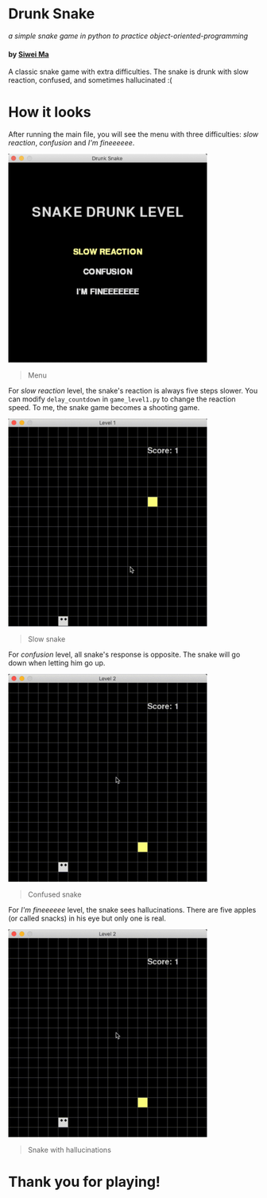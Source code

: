 # Drunk Snake
*a simple snake game in python to practice object-oriented-programming*

#### by [Siwei Ma](https://www.linkedin.com/in/siwei-ma-28345856/)



A classic snake game with extra difficulties. The snake is drunk with slow reaction, confused, and sometimes hallucinated :(

# How it looks

After running the main file, you will see the menu with three difficulties: *slow reaction*, *confusion* and *I'm fineeeeee*. 

<img src="img/screenshot.png" alt="Menu" width="400"/>

> Menu

For *slow reaction* level, the snake's reaction is always five steps slower. You can modify `delay_countdown` in `game_level1.py` to change the reaction speed. To me, the snake game becomes a shooting game.

<img src="img/level1.gif" alt="Slow snake" width="400"/>

> Slow snake

For *confusion* level, all snake's response is opposite. The snake will go down when letting him go up. 

<img src="img/level2.gif" alt="Confused snake" width="400"/>

> Confused snake

For *I'm fineeeeee* level, the snake sees hallucinations. There are five apples (or called snacks) in his eye but only one is real.

<img src="img/level2.gif" alt="hallucinated snake" width="400"/>

> Snake with hallucinations

# Thank you for playing!
